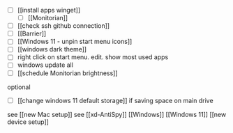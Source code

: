 - [ ] [[install apps winget]]
	- [ ] [[Monitorian]]
- [ ] [[check ssh github connection]]
- [ ] [[Barrier]]
- [ ] [[Windows 11 - unpin start menu icons]]
- [ ] [[windows dark theme]]
- [ ] right click on start menu. edit.  show most used apps
- [ ] windows update all
- [ ] [[schedule Monitorian brightness]]

optional
- [ ] [[change windows 11 default storage]] if saving space on main drive


see [[new Mac setup]]
see [[xd-AntiSpy]]
[[Windows]]
[[Windows 11]]
[[new device setup]]